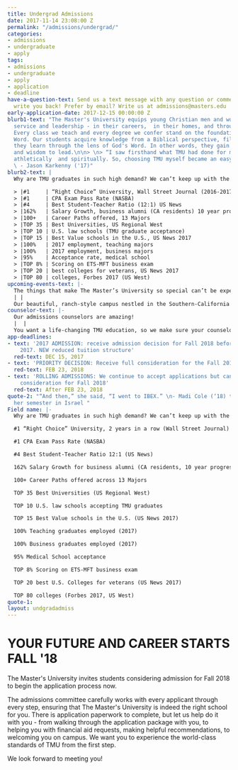 ```yaml
---
title: Undergrad Admissions
date: 2017-11-14 23:08:00 Z
permalink: "/admissions/undergrad/"
categories:
- admissions
- undergraduate
- apply
tags:
- admissions
- undergraduate
- apply
- application
- deadline
have-a-question-text: Send us a text message with any question or comments, we'll
  write you back! Prefer by email? Write us at admissions@masters.edu
early-application-date: 2017-12-15 00:00:00 Z
blurb1-text: "The Master's University equips young Christian men and women for spiritual
  service and leadership - in their careers,  in their homes, and through their ministries.
  Every class we teach and every degree we confer stand on the foundation of God's
  Word. Our students acquire knowledge from a Biblical perspective, filtering everything
  they learn through the lens of God's Word. In other words, they gain wisdom to serve
  and wisdom to lead.\n\n> \n> “I saw firsthand what TMU had done for my brother academically,
  athletically  and spiritually. So, choosing TMU myself became an easy decision.”
  \ - Jason Karkenny ('17)"
blurb2-text: |
  Why are TMU graduates in such high demand? We can’t keep up with the requests from satisfied employers for more of our graduates.

  > |#1     | “Right Choice” University, Wall Street Journal (2016-2017)
  > |#1     | CPA Exam Pass Rate (NASBA)
  > |#4     | Best Student-Teacher Ratio (12:1) US News
  > |162%   | Salary Growth, business alumni (CA residents) 10 year progression
  > |100+   | Career Paths offered, 13 Majors
  > |TOP 35 | Best Universities, US Regional West
  > |TOP 10 | U.S. law schools (TMU graduate acceptance)
  > |TOP 15 | Best Value schools in the U.S., US News 2017
  > |100%   | 2017 employment, teaching majors
  > |100%   | 2017 employment, business majors
  > |95%    | Acceptance rate, medical school
  > |TOP 8% | Scoring on ETS-MFT business exam
  > |TOP 20 | best colleges for veterans, US News 2017
  > |TOP 80 | colleges, Forbes 2017 (US West)
upcoming-events-text: |-
  The things that make The Master’s University so special can’t be experienced on your computer....You’ve got to see it for yourself!
  | |
  Our beautiful, ranch-style campus nestled in the Southern-California canyon (just 30 miles from Los Angeles) can be experienced via a personal visit for a custom tour, a group visit with your family and friends, or in one of the many open-days.  Let us know when you are coming, we're excited to welcome you!
counselor-text: |-
  Our admissions counselors are amazing!
  |  |
  You want a life-changing TMU education, so we make sure your counselor will guide you along through every step  of the way to get there. Your counselor is knowledgeable in all areas of the university, so can provide you with fast, insightful, practical help. Select your state to see who your counselor is - and you can even watch their intro video to learn more about them.
app-deadlines:
- text: '2017 ADMISSION: receive admission decision for Fall 2018 before the end of
    2017. NEW reduced tuition structure'
  red-text: DEC 15, 2017
- text: 'PRIORITY DECISION: Receive full consideration for the Fall 2018 semester'
  red-text: FEB 23, 2018
- text: 'ROLLING ADMISSIONS: We continue to accept applications but cannot guarantee
    consideration for Fall 2018'
  red-text: After FEB 23, 2018
quote-2: "“And then,” she said, “I went to IBEX.” \n- Madi Cole (‘18) talks about
  her semester in Israel "
Field name: |-
  Why are TMU graduates in such high demand? We can’t keep up with the requests from satisfied employers for more of our graduates.

  #1 “Right Choice” University, 2 years in a row (Wall Street Journal)

  #1 CPA Exam Pass Rate (NASBA)

  #4 Best Student-Teacher Ratio 12:1 (US News)

  162% Salary Growth for business alumni (CA residents, 10 year progression)

  100+ Career Paths offered across 13 Majors

  TOP 35 Best Universities (US Regional West)

  TOP 10 U.S. law schools accepting TMU graduates

  TOP 15 Best Value schools in the U.S. (US News 2017)

  100% Teaching graduates employed (2017)

  100% Business graduates employed (2017)

  95% Medical School acceptance

  TOP 8% Scoring on ETS-MFT business exam

  TOP 20 best U.S. Colleges for veterans (US News 2017)

  TOP 80 colleges (Forbes 2017, US West)
quote-1: 
layout: undgradadmiss
---
```


# YOUR FUTURE AND CAREER STARTS FALL '18

The Master's University invites students considering admission for Fall 2018 to begin the application process now.

The admissions committee carefully works with every applicant through every step, ensuring that The Master's University is indeed the right school for you. There is application paperwork to complete, but let us help do it with you - from walking through the application package with you, to helping you with financial aid requests, making helpful recommendations, to welcoming you on campus. We want you to experience the world-class standards of TMU from the first step.

We look forward to meeting you!